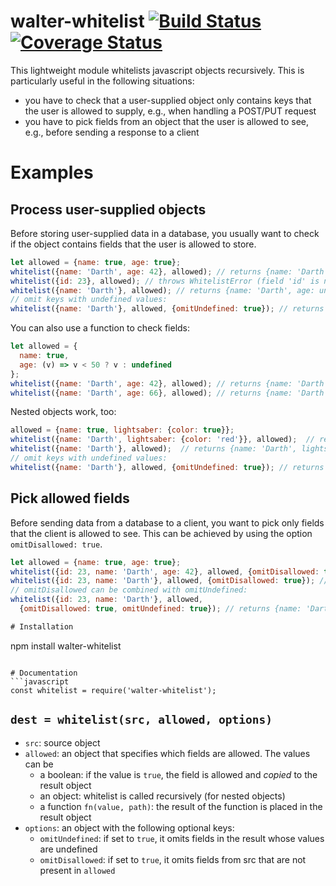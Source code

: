 # walter-whitelist [![Build Status](https://travis-ci.org/paperhive/walter-whitelist.svg?branch=master)](https://travis-ci.org/paperhive/walter-whitelist) [![Coverage Status](https://coveralls.io/repos/paperhive/walter-whitelist/badge.svg?branch=master&service=github)](https://coveralls.io/github/paperhive/walter-whitelist?branch=master)

This lightweight module whitelists javascript objects recursively. This is particularly useful in the following situations:

 * you have to check that a user-supplied object only contains keys that the user is allowed to supply, e.g., when handling a POST/PUT request
 * you have to pick fields from an object that the user is allowed to see, e.g., before sending a response to a client

# Examples

## Process user-supplied objects
Before storing user-supplied data in a database, you usually want to check if the object contains fields that the user is allowed to store.

```javascript
let allowed = {name: true, age: true};
whitelist({name: 'Darth', age: 42}, allowed); // returns {name: 'Darth', age: 42}
whitelist({id: 23}, allowed); // throws WhitelistError (field 'id' is not allowed)
whitelist({name: 'Darth'}, allowed); // returns {name: 'Darth', age: undefined}
// omit keys with undefined values:
whitelist({name: 'Darth'}, allowed, {omitUndefined: true}); // returns {name: 'Darth'}
```

You can also use a function to check fields:
```javascript
let allowed = {
  name: true,
  age: (v) => v < 50 ? v : undefined
};
whitelist({name: 'Darth', age: 42}, allowed); // returns {name: 'Darth', age: 42}
whitelist({name: 'Darth', age: 66}, allowed); // returns {name: 'Darth', age: undefined}
```

Nested objects work, too:
```javascript
allowed = {name: true, lightsaber: {color: true}};
whitelist({name: 'Darth', lightsaber: {color: 'red'}}, allowed);  // returns {name: 'Darth', lightsaber: {color: 'red'}}
whitelist({name: 'Darth'}, allowed);  // returns {name: 'Darth', lightsaber: {color: undefined}}
// omit keys with undefined values:
whitelist({name: 'Darth'}, allowed, {omitUndefined: true}); // returns {name: 'Darth', lightsaber: {}}
```

## Pick allowed fields
Before sending data from a database to a client, you want to pick only fields that the client is allowed to see. This can be achieved by using the option `omitDisallowed: true`.

```javascript
let allowed = {name: true, age: true};
whitelist({id: 23, name: 'Darth', age: 42}, allowed, {omitDisallowed: true}); // returns {name: 'Darth', age: 42}
whitelist({id: 23, name: 'Darth'}, allowed, {omitDisallowed: true}); // returns {name: 'Darth', age: undefined}
// omitDisallowed can be combined with omitUndefined:
whitelist({id: 23, name: 'Darth'}, allowed,
  {omitDisallowed: true, omitUndefined: true}); // returns {name: 'Darth'}

# Installation
```
npm install walter-whitelist
```

# Documentation
```javascript
const whitelist = require('walter-whitelist');
```

## `dest = whitelist(src, allowed, options)`
 * `src`: source object
 * `allowed`: an object that specifies which fields are allowed. The values can be
    * a boolean: if the value is `true`, the field is allowed and *copied* to the result object
    * an object: whitelist is called recursively (for nested objects)
    * a function `fn(value, path)`: the result of the function is placed in the result object
 * `options`: an object with the following optional keys:
    * `omitUndefined`: if set to `true`, it omits fields in the result whose values are undefined
    * `omitDisallowed`: if set to `true`, it omits fields from src that are not present in `allowed`
